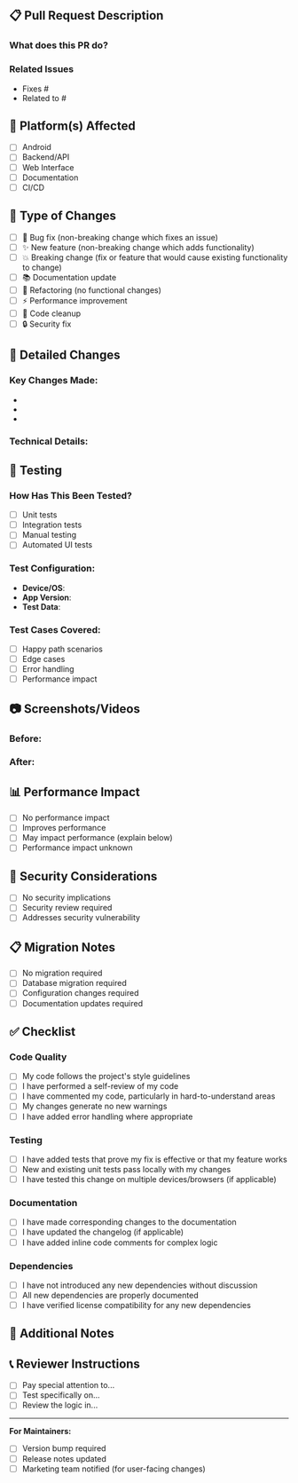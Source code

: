## 📋 Pull Request Description

### What does this PR do?
<!-- Provide a brief description of the changes -->

### Related Issues
<!-- Link to related issues using keywords like "Fixes #123" or "Closes #456" -->
- Fixes #
- Related to #

## 📱 Platform(s) Affected
- [ ] Android
- [ ] Backend/API
- [ ] Web Interface
- [ ] Documentation
- [ ] CI/CD

## 🧪 Type of Changes
- [ ] 🐛 Bug fix (non-breaking change which fixes an issue)
- [ ] ✨ New feature (non-breaking change which adds functionality)
- [ ] 💥 Breaking change (fix or feature that would cause existing functionality to change)
- [ ] 📚 Documentation update
- [ ] 🔧 Refactoring (no functional changes)
- [ ] ⚡ Performance improvement
- [ ] 🧹 Code cleanup
- [ ] 🔒 Security fix

## 📝 Detailed Changes
<!-- Provide a more detailed description of the changes -->

### Key Changes Made:
- 
- 
- 

### Technical Details:
<!-- Any technical implementation details worth noting -->

## 🧪 Testing
### How Has This Been Tested?
<!-- Describe the tests that you ran to verify your changes -->
- [ ] Unit tests
- [ ] Integration tests
- [ ] Manual testing
- [ ] Automated UI tests

### Test Configuration:
<!-- List test environments and configurations -->
- **Device/OS**: 
- **App Version**: 
- **Test Data**: 

### Test Cases Covered:
- [ ] Happy path scenarios
- [ ] Edge cases
- [ ] Error handling
- [ ] Performance impact

## 📷 Screenshots/Videos
<!-- If applicable, add screenshots or videos demonstrating the changes -->

### Before:
<!-- Screenshots/videos of the old behavior -->

### After:
<!-- Screenshots/videos of the new behavior -->

## 📊 Performance Impact
- [ ] No performance impact
- [ ] Improves performance
- [ ] May impact performance (explain below)
- [ ] Performance impact unknown

<!-- If there's a performance impact, please explain -->

## 🔐 Security Considerations
- [ ] No security implications
- [ ] Security review required
- [ ] Addresses security vulnerability

<!-- If there are security implications, please explain -->

## 📋 Migration Notes
<!-- If this PR requires database migrations, configuration changes, or other setup -->
- [ ] No migration required
- [ ] Database migration required
- [ ] Configuration changes required
- [ ] Documentation updates required

## ✅ Checklist
### Code Quality
- [ ] My code follows the project's style guidelines
- [ ] I have performed a self-review of my code
- [ ] I have commented my code, particularly in hard-to-understand areas
- [ ] My changes generate no new warnings
- [ ] I have added error handling where appropriate

### Testing
- [ ] I have added tests that prove my fix is effective or that my feature works
- [ ] New and existing unit tests pass locally with my changes
- [ ] I have tested this change on multiple devices/browsers (if applicable)

### Documentation
- [ ] I have made corresponding changes to the documentation
- [ ] I have updated the changelog (if applicable)
- [ ] I have added inline code comments for complex logic

### Dependencies
- [ ] I have not introduced any new dependencies without discussion
- [ ] All new dependencies are properly documented
- [ ] I have verified license compatibility for any new dependencies

## 🔗 Additional Notes
<!-- Any additional notes, concerns, or context for reviewers -->

## 📞 Reviewer Instructions
<!-- Specific instructions or areas to focus on during review -->
- [ ] Pay special attention to...
- [ ] Test specifically on...
- [ ] Review the logic in...

---
**For Maintainers:**
- [ ] Version bump required
- [ ] Release notes updated
- [ ] Marketing team notified (for user-facing changes)